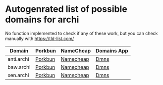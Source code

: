 # Autogenrated list of possible domains for archi

No function implemented to check if any of these work, but you can check manually with https://tld-list.com/

| Domain | Porkbun | NameCheap | Domains App |
|---|---|---|---|
| anti.archi | [Porkbun](https://porkbun.com/checkout/search?prb=e814663da1&tlds=&idnLanguage=&search=search&q=anti.archi) | [Namecheap](https://www.namecheap.com/domains/registration/results/?domain=anti.archi) | [Dmns](https://dmns.app/domains?q=anti.archi) |
| baw.archi | [Porkbun](https://porkbun.com/checkout/search?prb=e814663da1&tlds=&idnLanguage=&search=search&q=baw.archi) | [Namecheap](https://www.namecheap.com/domains/registration/results/?domain=baw.archi) | [Dmns](https://dmns.app/domains?q=baw.archi) |
| xen.archi | [Porkbun](https://porkbun.com/checkout/search?prb=e814663da1&tlds=&idnLanguage=&search=search&q=xen.archi) | [Namecheap](https://www.namecheap.com/domains/registration/results/?domain=xen.archi) | [Dmns](https://dmns.app/domains?q=xen.archi) |
